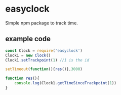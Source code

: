 # easyclock
Simple npm package to track time.




## example code

```javascript
const Clock = require('easyclock')
Clock1 = new Clock()
Clock1.setTrackpoint(1) //1 is the id

setTimeout(function(){res()},3000)

function res(){
    console.log(Clock1.getTimeSinceTrackpoint(1))
}
```
